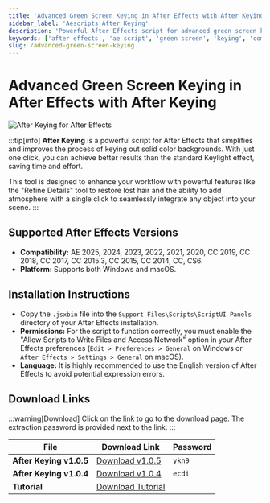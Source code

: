 ```yaml
---
title: 'Advanced Green Screen Keying in After Effects with After Keying'
sidebar_label: 'Aescripts After Keying'
description: 'Powerful After Effects script for advanced green screen keying with one-click background removal and professional compositing features'
keywords: ['after effects', 'ae script', 'green screen', 'keying', 'compositing', 'keylight', 'video editing', 'visual effects']
slug: /advanced-green-screen-keying
---
```

<!--Above is Setting Part-generate depend on content meet Google Seo, you need to balance automation efficiency with Google’s core ranking factors—especially E-E-A-T (Experience, Expertise, Authoritativeness, Trustworthiness), -->

<!--First Part-This is Title -->
# Advanced Green Screen Keying in After Effects with After Keying

<!--Second Part-This is First Banner -->
![After Keying for After Effects](/img/after-keying.jpg)

:::tip[info]
**After Keying** is a powerful script for After Effects that simplifies and improves the process of keying out solid color backgrounds. With just one click, you can achieve better results than the standard Keylight effect, saving time and effort.

This tool is designed to enhance your workflow with powerful features like the "Refine Details" tool to restore lost hair and the ability to add atmosphere with a single click to seamlessly integrate any object into your scene.
:::

## Supported After Effects Versions

-   **Compatibility:** AE 2025, 2024, 2023, 2022, 2021, 2020, CC 2019, CC 2018, CC 2017, CC 2015.3, CC 2015, CC 2014, CC, CS6.
-   **Platform:** Supports both Windows and macOS.

## Installation Instructions

-   Copy the `.jsxbin` file into the `Support Files\Scripts\ScriptUI Panels` directory of your After Effects installation.
-   **Permissions:** For the script to function correctly, you must enable the "Allow Scripts to Write Files and Access Network" option in your After Effects preferences (`Edit > Preferences > General` on Windows or `After Effects > Settings > General` on macOS).
-   **Language:** It is highly recommended to use the English version of After Effects to avoid potential expression errors.

<!-- The Last Part-Download -->
## Download Links
:::warning[Download]
Click on the link to go to the download page. The extraction password is provided next to the link.
:::

| File                       | Download Link                                                              | Password |
| -------------------------- | -------------------------------------------------------------------------- | -------- |
| **After Keying v1.0.5**    | [Download v1.0.5](https://pan.baidu.com/s/1ZGFwcDUlEYc9qxAbNUH-8w?pwd=ykn9) | `ykn9`   |
| **After Keying v1.0.4**    | [Download v1.0.4](https://pan.baidu.com/s/1qcdMNsNWMovo5HRu7FxUsQ)          | `ecdi`   |
| **Tutorial**               | [Download Tutorial](https://pan.baidu.com/s/1zL1zgwyjLaZR7MYuBBcjfA)        |          |
